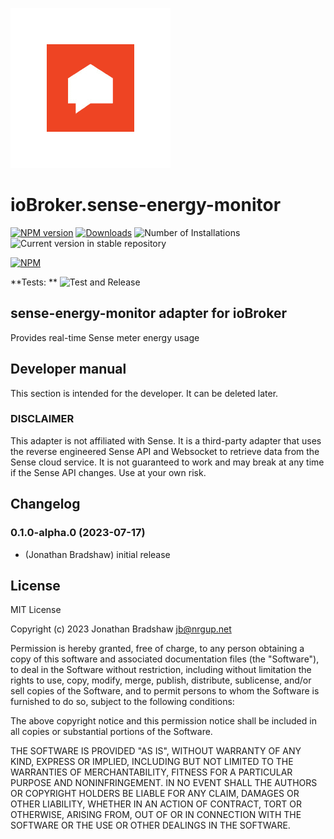 ![Logo](admin/sense-energy-monitor.png)

# ioBroker.sense-energy-monitor

[![NPM version](https://img.shields.io/npm/v/iobroker.sense-energy-monitor.svg)](https://www.npmjs.com/package/iobroker.sense-energy-monitor)
[![Downloads](https://img.shields.io/npm/dm/iobroker.sense-energy-monitor.svg)](https://www.npmjs.com/package/iobroker.sense-energy-monitor)
![Number of Installations](https://iobroker.live/badges/sense-energy-monitor-installed.svg)
![Current version in stable repository](https://iobroker.live/badges/sense-energy-monitor-stable.svg)

[![NPM](https://nodei.co/npm/iobroker.sense-energy-monitor.png?downloads=true)](https://nodei.co/npm/iobroker.sense-energy-monitor/)

**Tests:
** ![Test and Release](https://github.com/bradsjm/ioBroker.sense-energy-monitor/workflows/Test%20and%20Release/badge.svg)

## sense-energy-monitor adapter for ioBroker

Provides real-time Sense meter energy usage

## Developer manual

This section is intended for the developer. It can be deleted later.

### DISCLAIMER

This adapter is not affiliated with Sense. It is a third-party adapter that uses the reverse engineered Sense API
and Websocket to retrieve data from the Sense cloud service. It is not guaranteed to work and may break at any time
if the Sense API changes. Use at your own risk.

## Changelog

<!--
    Placeholder for the next version (at the beginning of the line):
    ### **WORK IN PROGRESS**
-->
### 0.1.0-alpha.0 (2023-07-17)

* (Jonathan Bradshaw) initial release

## License

MIT License

Copyright (c) 2023 Jonathan Bradshaw <jb@nrgup.net>

Permission is hereby granted, free of charge, to any person obtaining a copy
of this software and associated documentation files (the "Software"), to deal
in the Software without restriction, including without limitation the rights
to use, copy, modify, merge, publish, distribute, sublicense, and/or sell
copies of the Software, and to permit persons to whom the Software is
furnished to do so, subject to the following conditions:

The above copyright notice and this permission notice shall be included in all
copies or substantial portions of the Software.

THE SOFTWARE IS PROVIDED "AS IS", WITHOUT WARRANTY OF ANY KIND, EXPRESS OR
IMPLIED, INCLUDING BUT NOT LIMITED TO THE WARRANTIES OF MERCHANTABILITY,
FITNESS FOR A PARTICULAR PURPOSE AND NONINFRINGEMENT. IN NO EVENT SHALL THE
AUTHORS OR COPYRIGHT HOLDERS BE LIABLE FOR ANY CLAIM, DAMAGES OR OTHER
LIABILITY, WHETHER IN AN ACTION OF CONTRACT, TORT OR OTHERWISE, ARISING FROM,
OUT OF OR IN CONNECTION WITH THE SOFTWARE OR THE USE OR OTHER DEALINGS IN THE
SOFTWARE.
